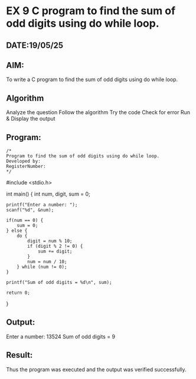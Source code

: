 # EX 9 C program to find the sum of odd digits using do while loop.
## DATE:19/05/25
## AIM:
To write a C program to find the sum of odd digits using do while loop.

## Algorithm
Analyze the question
Follow the algorithm
Try the code
Check for error
Run & Display the output

## Program:
```
/*
Program to find the sum of odd digits using do while loop.
Developed by: 
RegisterNumber:  
*/
```
#include <stdio.h>

int main() {
    int num, digit, sum = 0;

    printf("Enter a number: ");
    scanf("%d", &num);

    if(num == 0) {
        sum = 0;
    } else {
        do {
            digit = num % 10;
            if (digit % 2 != 0) {
                sum += digit;
            }
            num = num / 10;
        } while (num != 0);
    }

    printf("Sum of odd digits = %d\n", sum);

    return 0;
}


## Output:
Enter a number: 13524
Sum of odd digits = 9


## Result:
Thus the program was executed and the output was verified successfully.
